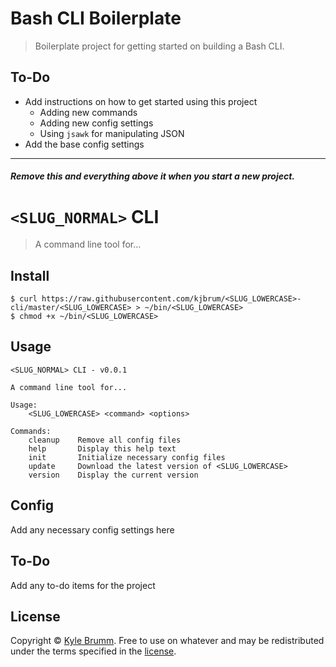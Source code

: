 # Bash CLI Boilerplate

> Boilerplate project for getting started on building a Bash CLI.

## To-Do

- Add instructions on how to get started using this project
    - Adding new commands
    - Adding new config settings
    - Using `jsawk` for manipulating JSON
- Add the base config settings

---

##### _Remove this and everything above it when you start a new project._

# `<SLUG_NORMAL>` CLI

> A command line tool for...


## Install

```
$ curl https://raw.githubusercontent.com/kjbrum/<SLUG_LOWERCASE>-cli/master/<SLUG_LOWERCASE> > ~/bin/<SLUG_LOWERCASE>
$ chmod +x ~/bin/<SLUG_LOWERCASE>
```


## Usage

```
<SLUG_NORMAL> CLI - v0.0.1

A command line tool for...

Usage:
    <SLUG_LOWERCASE> <command> <options>

Commands:
    cleanup    Remove all config files
    help       Display this help text
    init       Initialize necessary config files
    update     Download the latest version of <SLUG_LOWERCASE>
    version    Display the current version
```


## Config

Add any necessary config settings here


## To-Do

Add any to-do items for the project

## License

Copyright © [Kyle Brumm](http://kylebrumm.com). Free to use on whatever and may be redistributed under the terms specified in the [license](LICENSE.md).
